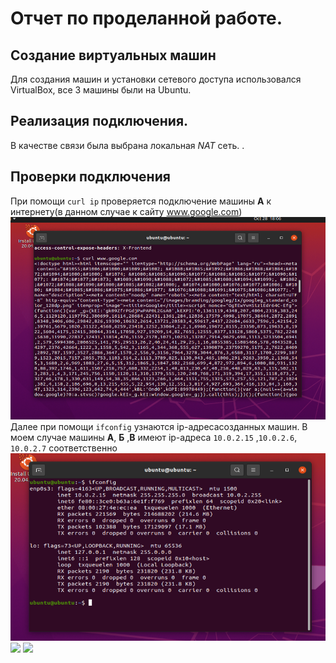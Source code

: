 # Отчет по проделанной работе.

## Создание виртуальных машин

Для создания машин и установки сетевого доступа использовался VirtualBox, все 3 машины были на Ubuntu.

## Реализация подключения.

В качестве связи была выбрана локальная _NAT_ сеть.  .

## Проверки подключения
При помощи `curl ip` проверяется подключение машины **А** к интернету(в данном случае к сайту www.google.com)
![](A(internet).png)
Далее при помощи `ifconfig` узнаются ip-адресасозданных машин. В моем случае машины **А**, **Б** ,**В** имеют ip-адреса `10.0.2.15` ,`10.0.2.6`, `10.0.2.7` 
соответственно
![](A(ip).png)
![](Б(ip).png)
![](В(ip).png)
